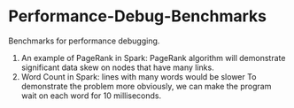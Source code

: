 # Performance-Debug-Benchmarks
Benchmarks for performance debugging.
1. An example of PageRank in Spark:
  PageRank algorithm will demonstrate significant data skew on nodes that have many links.
2. Word Count in Spark:
  lines with many words would be slower
  To demonstrate the problem more obviously, we can make the program wait on each word for 10 milliseconds.
